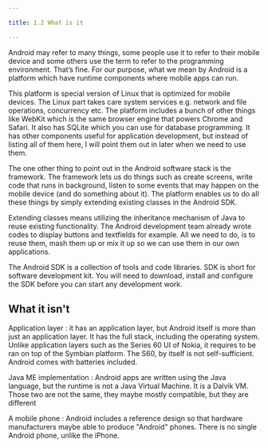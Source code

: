 ```yaml
---

title: 1.2 What is it

---
```



Android may refer to many things, some people use it to refer to their mobile device and some others use the term to refer to the programming environment. That’s fine. For our purpose, what we mean by Android is a platform which have runtime components where mobile apps can run.

This platform is special version of Linux that is optimized for mobile devices. The Linux part takes care system services e.g. network and file operations, concurrency etc. The platform includes a bunch of other things like WebKit which is the same browser engine that powers Chrome and Safari. It also has SQLite which you can use for database programming. It has other components useful for application development, but instead of listing all of them here, I will point them out in later when we need to use them.

The one other thing to point out in the Android software stack is the framework. The framework lets us do things such as create screens, write code that runs in background, listen to some events that may happen on the mobile device (and do something about it). The platform enables us to do all these things by simply extending existing classes in the Android SDK.

Extending classes means utilizing the inheritance mechanism of Java to reuse existing functionality. The Android development team already wrote codes to display buttons and textfields for example. All we need to do, is to reuse them, mash them up or mix it up so we can use them in our own applications.

The Android SDK is a collection of tools and code libraries. SDK is short for software development kit. You will need to download, install and configure the SDK before you can start any development work.

## What it isn't

Application layer
: it has an application layer, but Android itself is more than just an application layer. It has the full stack, including the operating system. Unlike application layers such as the Series 60 UI of Nokia, it requires to be ran on top of the Symbian platform. The S60, by itself is not self-sufficient. Android comes with batteries included.

Java ME implementation
: Android apps are written using the Java language, but the runtime is not a Java Virtual Machine. It is a Dalvik VM. Those two are not the same, they maybe mostly compatible, but they are different

A mobile phone
: Android includes a reference design so that hardware manufacturers maybe able to produce "Android" phones. There is no single Android phone, unlike the iPhone.


